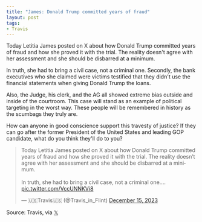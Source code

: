 ```yaml
---
title: "James: Donald Trump committed years of fraud"
layout: post
tags:
- Travis
---
```


Today Letitia James posted on X about how Donald Trump committed years of fraud and how she proved it with the trial.  The reality doesn't agree with her assessment and she should be disbarred at a minimum.

In truth, she had to bring a civil case, not a criminal one.  Secondly, the bank executives who she claimed were victims testified that they didn't use the financial statements when giving Donald Trump the loans.

Also, the Judge, his clerk, and the AG all showed extreme bias outside and inside of the courtroom.  This case will stand as an example of political targeting in the worst way.  These people will be remembered in history as the scumbags they truly are.

How can anyone in good conscience support this travesty of justice?  If they can go after the former President of the United States and leading GOP candidate, what do you think they'll do to you?

<blockquote class="twitter-tweet"><p lang="en" dir="ltr">Today Letitia James posted on X about how Donald Trump committed years of fraud and how she proved it with the trial. The reality doesn’t agree with her assessment and she should be disbarred at a minimum. <br><br>In truth, she had to bring a civil case, not a criminal one.… <a href="https://t.co/VccUNNKVi8">pic.twitter.com/VccUNNKVi8</a></p>&mdash; 🇺🇸Travis🇺🇸 (@Travis_in_Flint) <a href="https://twitter.com/Travis_in_Flint/status/1735749973138886699?ref_src=twsrc%5Etfw">December 15, 2023</a></blockquote> <script async src="https://platform.twitter.com/widgets.js" charset="utf-8"></script>

Source: Travis, via [𝕏](https://x.com)
